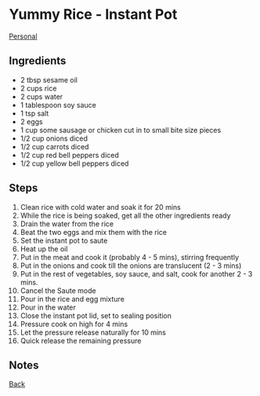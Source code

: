 # Yummy Rice - Instant Pot
[Personal](../../readme.md)

## Ingredients

- 2 tbsp sesame oil
- 2 cups rice
- 2 cups water
- 1 tablespoon soy sauce
- 1 tsp salt
- 2 eggs
- 1 cup some sausage or chicken cut in to small bite size pieces
- 1/2 cup onions diced
- 1/2 cup carrots diced
- 1/2 cup red bell peppers diced
- 1/2 cup yellow bell peppers diced

## Steps

1. Clean rice with cold water and soak it for 20 mins
2. While the rice is being soaked, get all the other ingredients ready
3. Drain the water from the rice
4. Beat the two eggs and mix them with the rice
5. Set the instant pot to saute
6. Heat up the oil
7. Put in the meat and cook it (probably 4 - 5 mins), stirring frequently
8. Put in the onions and cook till the onions are translucent (2 - 3 mins)
9. Put in the rest of vegetables, soy sauce, and salt, cook for another 2 - 3 mins.
10. Cancel the Saute mode
11. Pour in the rice and egg mixture
12. Pour in the water
13. Close the instant pot lid, set to sealing position
14. Pressure cook on high for 4 mins
15. Let the pressure release naturally for 10 mins
16. Quick release the remaining pressure

## Notes

[Back](../readme.md)